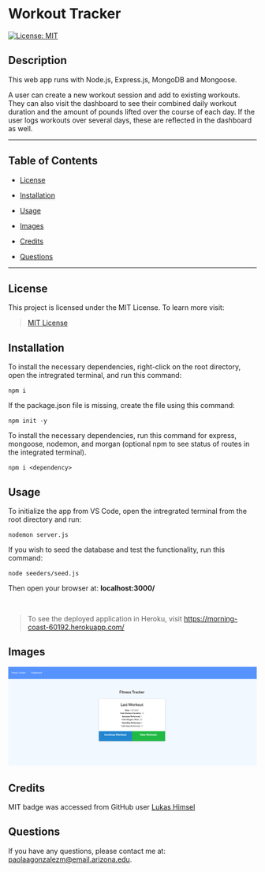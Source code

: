 # Workout Tracker

[![License: MIT](https://img.shields.io/badge/License-MIT-yellow.svg)](https://opensource.org/licenses/MIT)

## Description

This web app runs with Node.js, Express.js, MongoDB and Mongoose.

A user can create a new workout session and add to existing workouts. They can also visit the dashboard to see their combined daily workout duration and the amount of pounds lifted over the course of each day. If the user logs workouts over several days, these are reflected in the dashboard as well.

---

## Table of Contents

* [License](#license)

* [Installation](#installation)

* [Usage](#usage)

* [Images](#images)

* [Credits](#credits)

* [Questions](#questions)

---

## License

This project is licensed under the MIT License. To learn more visit:   
> [MIT License](https://github.com/git/git-scm.com/blob/main/MIT-LICENSE.txt)

## Installation

To install the necessary dependencies, right-click on the root directory, open the intregrated terminal, and run this command:

```
npm i
```
If the package.json file is missing, create the file using this command:

```
npm init -y
```
To install the necessary dependencies, run this command for express, mongoose, nodemon, and morgan (optional npm to see status of routes in the integrated terminal).

```
npm i <dependency>
```

## Usage

To initialize the app from VS Code, open the intregrated terminal from the root directory and run:

```
nodemon server.js
```
If you wish to seed the database and test the functionality, run this command:

```
node seeders/seed.js
```

Then open your browser at: **localhost:3000/** 

</br>

> To see the deployed application in Heroku, visit <https://morning-coast-60192.herokuapp.com/>

## Images
![Screenshot of Workout Tracker](public/images/fitness_homepage.png)

## Credits
MIT badge was accessed from GitHub user [Lukas Himsel](https://gist.github.com/lukas-h/2a5d00690736b4c3a7ba)

## Questions

If you have any questions, please contact me at: paolaagonzalezm@email.arizona.edu.